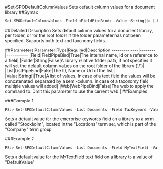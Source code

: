 #Set-SPODefaultColumnValues
Sets default column values for a document library
##Syntax
```powershell
Set-SPODefaultColumnValues -Field <FieldPipeBind> -Value <String[]> [-Folder <String>] [-Web <WebPipeBind>] [-List <ListPipeBind>]
```


##Detailed Description
Sets default column values for a document library, per folder, or for the root folder if the folder parameter has not been specified. Supports both text and taxonomy fields.

##Parameters
Parameter|Type|Required|Description
---------|----|--------|-----------
|Field|FieldPipeBind|True|The internal name, id or a reference to a field|
|Folder|String|False|A library relative folder path, if not specified it will set the default column values on the root folder of the library ('/')|
|List|ListPipeBind|False|The ID, Name or Url of the list.|
|Value|String[]|True|A list of values. In case of a text field the values will be concatenated, separated by a semi-column. In case of a taxonomy field multiple values will added|
|Web|WebPipeBind|False|The web to apply the command to. Omit this parameter to use the current web.|
##Examples

###Example 1
```powershell
PS:> Set-SPODefaultColumnValues -List Documents -Field TaxKeyword -Value "Company|Locations|Stockholm"
```
Sets a default value for the enterprise keywords field on a library to a term called "Stockholm", located in the "Locations" term set, which is part of the "Company" term group

###Example 2
```powershell
PS:> Set-SPODefaultColumnValues -List Documents -Field MyTextField -Value "DefaultValue"
```
Sets a default value for the MyTextField text field on a library to a value of "DefaultValue"
